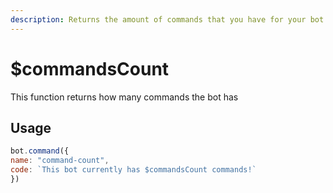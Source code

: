 ```yaml
---
description: Returns the amount of commands that you have for your bot
---
```


# $commandsCount

This function returns how many commands the bot has

## Usage

```javascript
bot.command({
name: "command-count",
code: `This bot currently has $commandsCount commands!`
})
```

